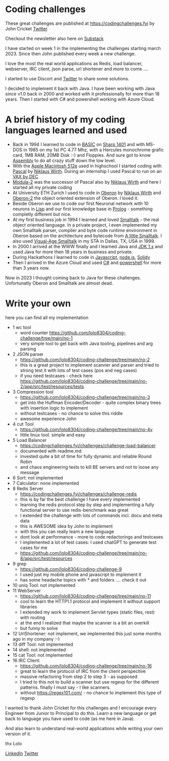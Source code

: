 # Coding challenges 

These great challenges are published at https://codingchallenges.fyi by John Cricket [Twitter](https://twitter.com/johncrickett)

Checkout the newsletter also here on [Substack](https://codingchallenges.fyi/)

I have started on week 1 in the implementing the challenges starting march 2023. Since then John published every week a new challenge.

I love the most the real world applications as Redis, load balancer, webserver, IRC client, json parse, url shortener and more to come ....

I started to use Discort and [Twitter](https://twitter.com/Lolo46822032) to share some solutions.

I decided to implement it back with Java. I have been working with Java since v1.0 back in 2000 and worked with it professionally for more than 18 years. Then I started with C# and powershell working with Azure Cloud. 

# A brief history of my coding languages learned and used
- Back in 1994 I learned to code in [BASIC](https://en.wikipedia.org/wiki/BASIC) on [Sharp 1401](https://en.wikipedia.org/wiki/Sharp_PC-1401) and with MS-DOS in 1985 on my 1st PC 4.77 Mhz, with a Hercules monochrome grafic card, 1MB RAM, 20MB Disk :-) and Floppies. And sure got to know [Assembly](https://en.wikipedia.org/wiki/Assembly_language#Assembler) to do all crazy stuff down the low level.
- With the [Apple Macintosh 512e](https://en.wikipedia.org/wiki/Macintosh_512Ke) used in highschool I started coding with [Pascal](https://en.wikipedia.org/wiki/Apple_Pascal) by [Niklaus Wirth](https://people.inf.ethz.ch/wirth). During an internship I used Pascal to run on an [VAX by DEC](https://en.wikipedia.org/wiki/VAX)
- [Modula-2](https://en.wikipedia.org/wiki/Modula-2) was the successor of Pascal also by [Niklaus Wirth](https://people.inf.ethz.ch/wirth) and here I started all my private coding
- At University ETH Zurich I used to code in [Oberon](https://en.wikipedia.org/wiki/Oberon_(programming_language)) by [Niklaus Wirth](https://people.inf.ethz.ch/wirth) and [Oberon-2](https://en.wikipedia.org/wiki/Oberon-2) the object oriented extension of Oberon. I loved it.
- Beside Oberon we use to code our first Neuronal network with 10 neurons in [Lisp](https://de.wikipedia.org/wiki/Lisp) and our first knowledge base in [Prolog](https://en.wikipedia.org/wiki/Prolog) - something completly different but nice.
- At my first business job in 1994 I learned and loved [Smalltalk](https://people.inf.ethz.ch/wirth/Oberon/index.html) - the real object oriented language. In a private project, I even implemented my own Smalltalk parser, compiler and byte code runtime environment in Oberon based on the architecture and bytecode from [A little Smalltalk](https://rmod-files.lille.inria.fr/FreeBooks/LittleSmalltalk/ALittleSmalltalk.pdf). I also used [Visual-Age Smalltalk](https://en.wikipedia.org/wiki/VisualAge) in my STA in Dallas, TX, USA in 1999.
- In 2000 I arrived at the WWW finally and I learned Java and [JDK 1.x](https://en.wikipedia.org/wiki/Java_version_history) and used Java for more then 18 years in business and private.
- During Hackathons I learned to code in [Javascript](https://en.wikipedia.org/wiki/JavaScript), [node.js](https://en.wikipedia.org/wiki/Node.js), [Solidy](https://en.wikipedia.org/wiki/Solidity#:~:text=Solidity%20is%20the%20primary%20language,enterprise%2Doriented%20Hyperledger%20Fabric%20blockchain.)
- Then I arrived in the Azure Cloud and used [C#](https://en.wikipedia.org/wiki/C_Sharp_(programming_language)) and [powershell](https://en.wikipedia.org/wiki/PowerShell) for more than 3 years now.

Now in 2023 I thought coming back to Java for these challenges. Unfortunatly Oberon and Smalltalk are almost dead.


# Write your own

here you can find all my implementation

- 1 wc tool
    - word counter https://github.com/lolo8304/coding-challenge/tree/main/no-1
    - very simple tool to get back with Java tooling, pipelines and arg parsing
- 2 JSON parser
    - https://github.com/lolo8304/coding-challenge/tree/main/no-2
    - this is a great project to implement scanner and parser and tried to strong test it with lots of test cases (pos and neg cases)
    - if you need testcases - check here https://github.com/lolo8304/coding-challenge/tree/main/no-2/app/src/test/resources/tests
- 3 Compression tool
    - https://github.com/lolo8304/coding-challenge/tree/main/no-3
    - get into the Huffman Encoder/Decoder - quite complex binary trees with insertion logic to implement
    - without testcases - no chance to solve this riddle
    - awesome experience John
- 4 cut Tool
    - https://github.com/lolo8304/coding-challenge/tree/main/no-4v
    - little linux tool. simple and easy
- 5 Load Balancer
    - https://codingchallenges.fyi/challenges/challenge-load-balancer
    - documented with readme.md
    - invested quite a bit of time for fully dynamic and reliable Round Robin
    - and chaos engineering tests to kill BE servers and not to loose any message
- 6 Sort: not implemented
- 7 Calculator: none implemented
- 8 Redis Server
    - https://codingchallenges.fyi/challenges/challenge-redis
    - this is by far the best challenge I have every implemented
    - learning the redis protocol step by step and implementing a fully functional server to use redis-benchmark was great
    - I extended the challenge with lots of commands incl. docu and meta data
    - this is AWESOME idea by John to implement
    - with this you can really learn a new language
    - dont look at performance - more to code redactorings and testcases
    - I implemented a lot of test cases: I used chatGPT to generate test cases for me
    - https://github.com/lolo8304/coding-challenge/tree/main/no-8/app/src/test/resources
- 9 grep
    - https://github.com/lolo8304/coding-challenge-9
    - I used just my mobile phone and javascript to implement it
    - has some headache topics with * and folders .... check it out
- 10 uniq Tool: not implemented
- 11 WebServer
    - https://github.com/lolo8304/coding-challenge/tree/main/no-11
    - cool to learn the HTTP1.1 protocol and implement it without support libraries
    - I extended my work to implement Servlet types (static files, rest) with routing
    - at the end I realized that maybe the scanner is a bit an overkill
    - but funny to solve
- 12 UrlShortener: not implement, we implemented this just some months ago in my company :-)
- 13 diff Tool: not implemented
- 14 shell: not implemented
- 15 cat Tool: not implemented
- 16 IRC Client:
    - https://github.com/lolo8304/coding-challenge/tree/main/no-16
    - great to learn the protocol of IRC from the client perspective
    - massive refactoring from step 2 to step 3 - as supposed
    - I tried to this not to build a scanner but use regexp for the different patterns. finally I must say - I like scanners. 
    - without https://regex101.com/ - no chance to implement this type of regexp

I wanted to thank John Cricket for this challenges and I encourage every Engineer from Junior to Principal to do this. Learn a new language or get back to language you have used to code (as me here in Java). 

And also learn to understand real-world applications while writing your own version of it. 

thx
Lolo

[LinkedIn](linkedin.com/in/lorenzhaenggi)
[Twitter](https://twitter.com/Lolo46822032)
